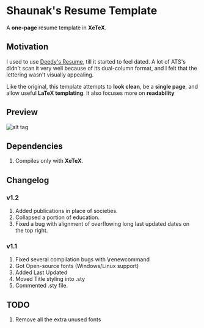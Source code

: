 Shaunak's Resume Template
=========================

A **one-page** resume template in **XeTeX**.

## Motivation

I used to use [Deedy's Resume](https://github.com/deedy/Deedy-Resume), till it started to feel dated. A lot of ATS's didn't scan it very well because of its dual-column format, and I felt that the lettering wasn't visually appealing.

Like the original, this template attempts to **look clean**,  be a **single page**, and allow useful **LaTeX templating**. It also focuses more on **readability** 

## Preview

![alt tag](https://raw.githubusercontent.com/deedydas/Deedy-Resume/master/OpenFonts/sample-resume-image.png)

## Dependencies

1. Compiles only with **XeTeX**.

## Changelog
### v1.2
 1. Added publications in place of societies.
 2. Collapsed a portion of education.
 3. Fixed a bug with alignment of overflowing long last updated dates on the top right. 

### v1.1
 1. Fixed several compilation bugs with \renewcommand
 2. Got Open-source fonts (Windows/Linux support)
 3. Added Last Updated
 4. Moved Title styling into .sty
 5. Commented .sty file.

## TODO
1. Remove all the extra unused fonts
